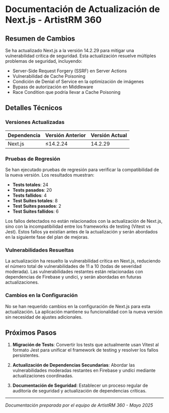 # Documentación de Actualización de Next.js - ArtistRM 360

## Resumen de Cambios

Se ha actualizado Next.js a la versión 14.2.29 para mitigar una vulnerabilidad crítica de seguridad. Esta actualización resuelve múltiples problemas de seguridad, incluyendo:

- Server-Side Request Forgery (SSRF) en Server Actions
- Vulnerabilidad de Cache Poisoning
- Condición de Denial of Service en la optimización de imágenes
- Bypass de autorización en Middleware
- Race Condition que podría llevar a Cache Poisoning

## Detalles Técnicos

### Versiones Actualizadas

| Dependencia | Versión Anterior | Versión Actual |
|-------------|------------------|----------------|
| Next.js     | ≤14.2.24         | 14.2.29        |

### Pruebas de Regresión

Se han ejecutado pruebas de regresión para verificar la compatibilidad de la nueva versión. Los resultados muestran:

- **Tests totales**: 24
- **Tests pasados**: 20
- **Tests fallidos**: 4
- **Test Suites totales**: 8
- **Test Suites pasados**: 2
- **Test Suites fallidos**: 6

Los fallos detectados no están relacionados con la actualización de Next.js, sino con la incompatibilidad entre los frameworks de testing (Vitest vs Jest). Estos fallos ya existían antes de la actualización y serán abordados en la siguiente fase del plan de mejoras.

### Vulnerabilidades Resueltas

La actualización ha resuelto la vulnerabilidad crítica en Next.js, reduciendo el número total de vulnerabilidades de 11 a 10 (todas de severidad moderada). Las vulnerabilidades restantes están relacionadas con dependencias de Firebase y undici, y serán abordadas en futuras actualizaciones.

### Cambios en la Configuración

No se han requerido cambios en la configuración de Next.js para esta actualización. La aplicación mantiene su funcionalidad con la nueva versión sin necesidad de ajustes adicionales.

## Próximos Pasos

1. **Migración de Tests**: Convertir los tests que actualmente usan Vitest al formato Jest para unificar el framework de testing y resolver los fallos persistentes.

2. **Actualización de Dependencias Secundarias**: Abordar las vulnerabilidades moderadas restantes en Firebase y undici mediante actualizaciones coordinadas.

3. **Documentación de Seguridad**: Establecer un proceso regular de auditoría de seguridad y actualización de dependencias críticas.

---

*Documentación preparada por el equipo de ArtistRM 360 - Mayo 2025*
